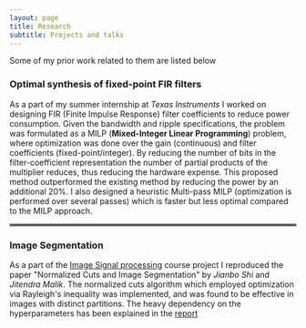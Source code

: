 ```yaml
---
layout: page
title: Research
subtitle: Projects and talks
---
```


Some of my prior work related to them are listed below

### Optimal synthesis of fixed-point FIR filters
As a part of my summer internship at _Texas Instruments_ I worked on designing FIR (Finite Impulse Response) filter coefficients to reduce power consumption. Given the bandwidth and ripple specifications, the problem was formulated as a MILP (**Mixed-Integer Linear Programming**) problem, where optimization was done over the gain (continuous) and filter coefficients (fixed-point/integer). By reducing the number of bits in the filter-coefficient representation the number of partial products of the multiplier reduces, thus reducing the hardware expense. This proposed method outperformed the existing method by reducing the power by an additional 20%. I also designed a heuristic Multi-pass MILP (optimization is performed over several passes) which is faster but less optimal compared to the MILP approach.

<hr style="border:2px solid gray"> 

### Image Segmentation
As a part of the [Image Signal processing](https://github.com/vignesh99/ImageSignalProcessing-EE5175) course project I reproduced the paper "Normalized Cuts
and Image Segmentation" by _Jianbo Shi_ and _Jitendra Malik_. The normalized cuts algorithm which employed optimization via Rayleigh's inequality was implemented, and was found to be effective in images with distinct partitions. The heavy dependency on the hyperparameters has been explained in the [report](https://github.com/vignesh99/Image-Segmentation/blob/master/EE5175_Project_EE16B127.pdf)
